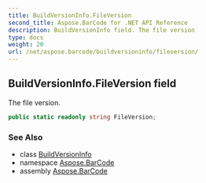 ```yaml
---
title: BuildVersionInfo.FileVersion
second_title: Aspose.BarCode for .NET API Reference
description: BuildVersionInfo field. The file version
type: docs
weight: 20
url: /net/aspose.barcode/buildversioninfo/fileversion/
---
```

## BuildVersionInfo.FileVersion field

The file version.

```csharp
public static readonly string FileVersion;
```

### See Also

* class [BuildVersionInfo](../)
* namespace [Aspose.BarCode](../../buildversioninfo/)
* assembly [Aspose.BarCode](../../../)


